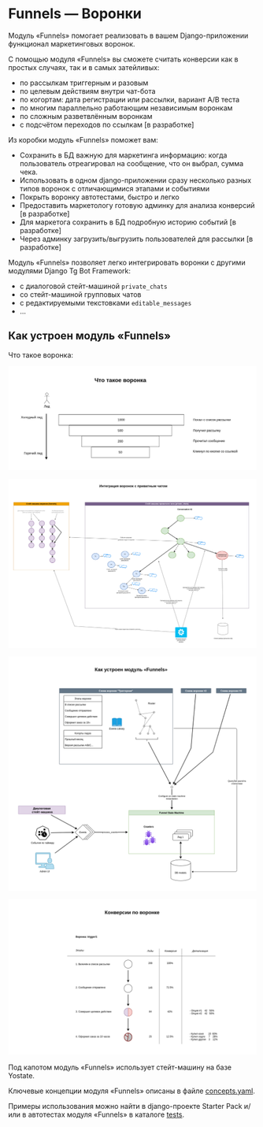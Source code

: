 # Funnels — Воронки

Модуль «Funnels» помогает реализовать в вашем Django-приложении функционал маркетинговых воронок.

С помощью модуля «Funnels» вы сможете считать конверсии как в простых случаях, так и в самых затейливых:

- по рассылкам триггерным и разовым
- по целевым действиям внутри чат-бота
- по когортам: дата регистрации или рассылки, вариант A/B теста
- по многим параллельно работающим независимым воронкам
- по сложным разветвлённым воронкам
- с подсчётом переходов по ссылкам [в разработке]

Из коробки модуль «Funnels» поможет вам:

- Сохранить в БД важную для маркетинга информацию: когда пользователь отреагировал на сообщение, что он выбрал, сумма чека.
- Использовать в одном django-приложении сразу несколько разных типов воронок c отличающимися этапами и событиями
- Покрыть воронку автотестами, быстро и легко
- Предоставить маркетологу готовую админку для анализа конверсий [в разработке]
- Для маркетога сохранить в БД подробную историю событий [в разработке]
- Через админку загрузить/выгрузить пользователей для рассылки [в разработке]

Модуль «Funnels» позволяет легко интегрировать воронки с другими модулями Django Tg Bot Framework:

- с диалоговой стейт-машиной `private_chats`
- со стейт-машиной групповых чатов
- с редактируемыми текстовками `editable_messages`
- ...


## Как устроен модуль «Funnels»

Что такое воронка:

[![](funnel.drawio.png)](funnel.drawio.png)

[![](private_chats_with_funnels_and_mailings.drawio.png)](private_chats_with_funnels_and_mailings.drawio.png)


[![](scheme.drawio.png)](scheme.drawio.png)

[![](conversions.drawio.png)](conversions.drawio.png)

Под капотом модуль «Funnels» использует стейт-машину на базе Yostate.

Ключевые концепции модуля «Funnels» описаны в файле [concepts.yaml](concepts.yaml).

Примеры использования можно найти в django-проекте Starter Pack и/или в автотестах модуля «Funnels» в каталоге [tests](tests).
